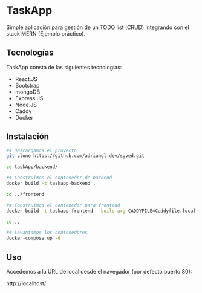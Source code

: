 # TaskApp

Simple aplicación para gestión de un TODO list (CRUD) integrando con el stack MERN (Ejemplo práctico).

## Tecnologías
TaskApp consta de las siguientes tecnologías:
- React.JS
- Bootstrap
- mongoDB
- Express.JS
- Node.JS
- Caddy
- Docker

## Instalación
```bash
## Descargamos el proyecto
git clone https://github.com/adriangl-dev/sgved.git 
```

```bash
cd taskApp/backend/ 
```

```bash
## Construimos el contenedor de backend
docker build -t taskapp-backend . 
```

```bash
cd ../frontend
```

```bash
## Construimos el contenedor para frontend
docker build -t taskapp-frontend --build-arg CADDYFILE=Caddyfile.local --build-arg BASE_URL=http://localhost:3001/rest .
```

```bash
cd ..
```

```bash
## Levantamos los contenedores
docker-compose up -d
```


## Uso

Accedemos a la URL de local desde el navegador (por defecto puerto 80):
 
http://localhost/



